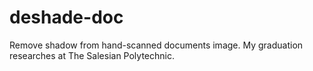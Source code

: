# deshade-doc
Remove shadow from hand-scanned documents image. My graduation researches at The Salesian Polytechnic.
